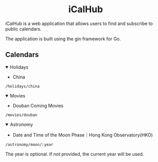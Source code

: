 <h1 align="center">iCalHub</h1>

iCalHub is a web application that allows users to find and subscribe to public calendars.

The application is built using the gin framework for Go.

## Calendars

<details open>
<summary>Holidays</summary>

- China
```shell
/holidays/china
```
</details>

<details open>
<summary>Movies</summary>


- Douban Coming Movies
```shell
/movies/douban
````
</details>

<details open>
<summary>Astronomy</summary>

- Date and Time of the Moon Phase｜Hong Kong Observatory(HKO)
```
/astronomy/moon/:year
```

The year is optional. If not provided, the current year will be used.

</details>